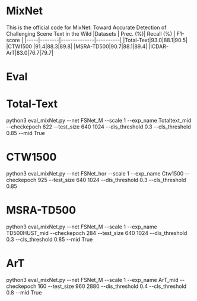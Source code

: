 # MixNet
This is the official code for MixNet: Toward Accurate Detection of Challenging Scene Text in the Wild
|Datasets | Prec. (%)| Recall (%) | F1-score |
|-----|--------|--------------|----------|
|Total-Text|93.0|88.1|90.5|
|CTW1500  |91.4|88.3|89.8|
|MSRA-TD500|90.7|88.1|89.4|
|ICDAR-ArT|83.0|76.7|79.7|


# Eval
  # Total-Text
  python3 eval_mixNet.py --net FSNet_M --scale 1 --exp_name Totaltext_mid --checkepoch 622 --test_size 640 1024 --dis_threshold 0.3 --cls_threshold 0.85 --mid True
  # CTW1500
  python3 eval_mixNet.py --net FSNet_hor --scale 1 --exp_name Ctw1500 --checkepoch 925 --test_size 640 1024 --dis_threshold 0.3 --cls_threshold 0.85
  # MSRA-TD500
  python3 eval_mixNet.py --net FSNet_M --scale 1 --exp_name TD500HUST_mid --checkepoch 284 --test_size 640 1024 --dis_threshold 0.3 --cls_threshold 0.85 --mid True
  # ArT
  python3 eval_mixNet.py --net FSNet_M --scale 1 --exp_name ArT_mid --checkepoch 160 --test_size 960 2880 --dis_threshold 0.4 --cls_threshold 0.8 --mid True
  
